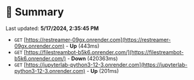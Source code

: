 # 📖 Summary
Last updated: **5/17/2024, 2:35:45 PM**

- `GET` [https://restreamer-09gx.onrender.com](https://restreamer-09gx.onrender.com) - **Up** (443ms)
- `GET` [https://filestreambot-b5k6.onrender.com/](https://filestreambot-b5k6.onrender.com/) - **Down** (420363ms)
- `GET` [https://jupyterlab-python3-12-3.onrender.com](https://jupyterlab-python3-12-3.onrender.com) - **Up** (201ms)
